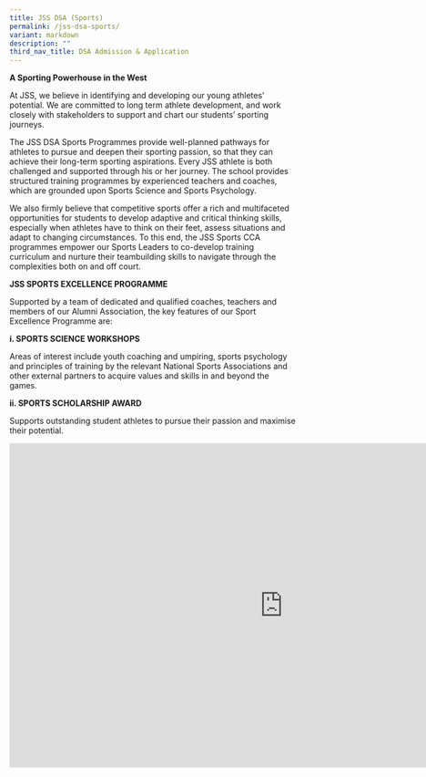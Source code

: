 ```yaml
---
title: JSS DSA (Sports)
permalink: /jss-dsa-sports/
variant: markdown
description: ""
third_nav_title: DSA Admission & Application
---
```

<p><strong>A Sporting Powerhouse in the West</strong>
</p>
<p>At JSS, we believe in identifying and developing our young athletes’ potential.
We are committed to long term athlete development, and work closely with
stakeholders to support and chart our students’ sporting journeys.</p>
<p>The JSS DSA Sports Programmes provide well-planned pathways for athletes
to pursue and deepen their sporting passion, so that they can achieve their
long-term sporting aspirations. Every JSS athlete is both challenged and
supported through his or her journey. The school provides structured training
programmes by experienced teachers and coaches, which are grounded upon
Sports Science and Sports Psychology.</p>
<p>We also firmly believe that competitive sports offer a rich and multifaceted
opportunities for students to develop adaptive and critical thinking skills,
especially when athletes have to think on their feet, assess situations
and adapt to changing circumstances. To this end, the JSS Sports CCA programmes
empower our Sports Leaders to co-develop training curriculum and nurture
their teambuilding skills to navigate through the complexities both on
and off court.</p>
<p><strong>JSS SPORTS EXCELLENCE PROGRAMME</strong>
</p>
<p>Supported by a team of dedicated and qualified coaches, teachers and members
of our Alumni Association, the key features of our Sport Excellence Programme
are:</p>
<p><strong>i. SPORTS SCIENCE WORKSHOPS</strong>
</p>
<p>Areas of interest include youth coaching and umpiring, sports psychology
and principles of training by the relevant National Sports Associations
and other external partners to acquire values and skills in and beyond
the games.</p>
<p><strong>ii. SPORTS SCHOLARSHIP AWARD</strong>
</p>
<p>Supports outstanding student athletes to pursue their passion and maximise
their potential.</p>
<div class="iframe-wrapper">
	
<iframe allowfullscreen="true" height="569" width="960" frameborder="0" src="https://docs.google.com/presentation/d/e/2PACX-1vQr0cyVDq4PN3jqUrsP3CeWk5gYJiqFUzeQp2_2dkY27lLSQgZa47Jv8w9H2mJeOQ/pubembed?start=false&amp;loop=false&amp;delayms=3000"></iframe>
	

</div>
<p></p>